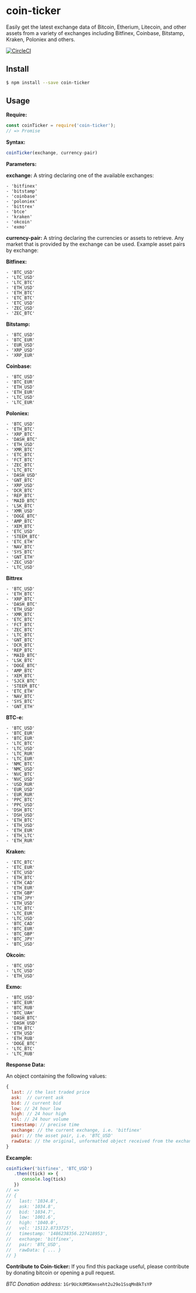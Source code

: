 # coin-ticker

Easily get the latest exchange data of Bitcoin, Etherium, Litecoin, and other assets from a variety of exchanges including Bitfinex, Coinbase, Bitstamp, Kraken, Poloniex and others.

[![CircleCI](https://circleci.com/gh/donbobvanbirt/coin-ticker.svg?style=svg)](https://circleci.com/gh/donbobvanbirt/coin-ticker)

## Install

```bash
$ npm install --save coin-ticker
```

## Usage
**Require:**
```js
const coinTicker = require('coin-ticker');
// => Promise

```

**Syntax:**
```js
coinTicker(exchange, currency-pair)
```

**Parameters:**

**exchange:**
A string declaring one of the available exchanges:

    - 'bitfinex'
    - 'bitstamp'
    - 'coinbase'
    - 'poloniex'
    - 'bittrex'
    - 'btce'
    - 'kraken'
    - 'okcoin'
    - 'exmo'

**currency-pair:**
A string declaring the currencies or assets to retrieve.
Any market that is provided by the exchange can be used.
Example asset pairs by exchange:

**Bitfinex:**

    - 'BTC_USD'
    - 'LTC_USD'
    - 'LTC_BTC'
    - 'ETH_USD'
    - 'ETH_BTC'
    - 'ETC_BTC'
    - 'ETC_USD'
    - 'ZEC_USD'
    - 'ZEC_BTC'

**Bitstamp:**

    - 'BTC_USD'
    - 'BTC_EUR'
    - 'EUR_USD'
    - 'XRP_USD'
    - 'XRP_EUR'

**Coinbase:**

    - 'BTC_USD'
    - 'BTC_EUR'
    - 'ETH_USD'
    - 'ETH_EUR'
    - 'LTC_USD'
    - 'LTC_EUR'

**Poloniex:**

    - 'BTC_USD'
    - 'ETH_BTC'
    - 'XRP_BTC'
    - 'DASH_BTC'
    - 'ETH_USD'
    - 'XMR_BTC'
    - 'ETC_BTC'
    - 'FCT_BTC'
    - 'ZEC_BTC'
    - 'LTC_BTC'
    - 'DASH_USD'
    - 'GNT_BTC'
    - 'XRP_USD'
    - 'DCR_BTC'
    - 'REP_BTC'
    - 'MAID_BTC'
    - 'LSK_BTC'
    - 'XMR_USD'
    - 'DOGE_BTC'
    - 'AMP_BTC'
    - 'XEM_BTC'
    - 'ETC_USD'
    - 'STEEM_BTC'
    - 'ETC_ETH'
    - 'NAV_BTC'
    - 'SYS_BTC'
    - 'GNT_ETH'
    - 'ZEC_USD'
    - 'LTC_USD'

**Bittrex**

    - 'BTC_USD'
    - 'ETH_BTC'
    - 'XRP_BTC'
    - 'DASH_BTC'
    - 'ETH_USD'
    - 'XMR_BTC'
    - 'ETC_BTC'
    - 'FCT_BTC'
    - 'ZEC_BTC'
    - 'LTC_BTC'
    - 'GNT_BTC'
    - 'DCR_BTC'
    - 'REP_BTC'
    - 'MAID_BTC'
    - 'LSK_BTC'
    - 'DOGE_BTC'
    - 'AMP_BTC'
    - 'XEM_BTC'
    - 'SJCX_BTC'
    - 'STEEM_BTC'
    - 'ETC_ETH'
    - 'NAV_BTC'
    - 'SYS_BTC'
    - 'GNT_ETH'

**BTC-e:**

    - 'BTC_USD'
    - 'BTC_EUR'
    - 'BTC_EUR'
    - 'LTC_BTC'
    - 'LTC_USD'
    - 'LTC_RUR'
    - 'LTC_EUR'
    - 'NMC_BTC'
    - 'NMC_USD'
    - 'NVC_BTC'
    - 'NVC_USD'
    - 'USD_RUR'
    - 'EUR_USD'
    - 'EUR_RUR'
    - 'PPC_BTC'
    - 'PPC_USD'
    - 'DSH_BTC'
    - 'DSH_USD'
    - 'ETH_BTC'
    - 'ETH_USD'
    - 'ETH_EUR'
    - 'ETH_LTC'
    - 'ETH_RUR'

**Kraken:**

    - 'ETC_BTC'
    - 'ETC_EUR'
    - 'ETC_USD'
    - 'ETH_BTC'
    - 'ETH_CAD'
    - 'ETH_EUR'
    - 'ETH_GBP'
    - 'ETH_JPY'
    - 'ETH_USD'
    - 'LTC_BTC'
    - 'LTC_EUR'
    - 'LTC_USD'
    - 'BTC_CAD'
    - 'BTC_EUR'
    - 'BTC_GBP'
    - 'BTC_JPY'
    - 'BTC_USD'

**Okcoin:**

    - 'BTC_USD'
    - 'LTC_USD'
    - 'ETH_USD'

**Exmo:**

    - 'BTC_USD'
    - 'BTC_EUR'
    - 'BTC_RUB'
    - 'BTC_UAH'
    - 'DASH_BTC'
    - 'DASH_USD'
    - 'ETH_BTC'
    - 'ETH_USD'
    - 'ETH_RUB'
    - 'DOGE_BTC'
    - 'LTC_BTC'
    - 'LTC_RUB'


**Response Data:**

  An object containing the following values:

```js
{
  last: // the last traded price
  ask:  // current ask
  bid: // current bid
  low: // 24 hour low
  high: // 24 hour high
  vol: // 24 hour volume
  timestamp: // precise time
  exchange: // the current exchange, i.e. 'bitfinex'
  pair: // the asset pair, i.e. 'BTC_USD'
  rawData: // the original, unformatted object received from the exchange api. Differs by exchange.
}
```

**Excample:**
```js
coinTicker('bitfinex', 'BTC_USD')
   .then((tick) => {
      console.log(tick)
   })
// =>
// {
//   last: '1034.8',
//   ask: '1034.8',
//   bid: '1034.7',
//   low: '1001.6',
//   high: '1040.0',
//   vol: '15112.8733725',
//   timestamp: '1486238356.227418953',
//   exchange: 'bitfinex',
//   pair: 'BTC_USD',
//   rawData: { ... }
// }
```

**Contribute to Coin-ticker:**
If you find this package useful, please contribute by donating bitcoin or opening a pull request.

*BTC Donation address:*
`1Gr9UcXdM5Kmnseht2u29o1SsqMnBkTsYP`
